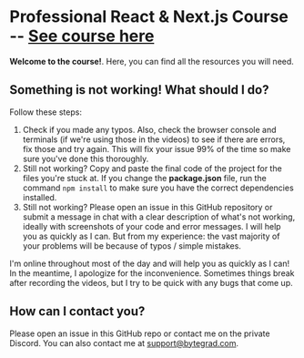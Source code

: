 # Professional React & Next.js Course -- [See course here](https://bytegrad.com/courses/professional-react-nextjs)

**Welcome to the course!**. Here, you can find all the resources you will need.

## Something is not working! What should I do?

Follow these steps:

1. Check if you made any typos. Also, check the browser console and terminals (if we're using those in the videos) to see if there are errors, fix those and try again. This will fix your issue 99% of the time so make sure you've done this thoroughly.
2. Still not working? Copy and paste the final code of the project for the files you're stuck at. If you change the **package.json** file, run the command `npm install` to make sure you have the correct dependencies installed.
3. Still not working? Please open an issue in this GitHub repository or submit a message in chat with a clear description of what's not working, ideally with screenshots of your code and error messages. I will help you as quickly as I can. But from my experience: the vast majority of your problems will be because of typos / simple mistakes.

I'm online throughout most of the day and will help you as quickly as I can! In the meantime, I apologize for the inconvenience. Sometimes things break after recording the videos, but I try to be quick with any bugs that come up.

## How can I contact you?

Please open an issue in this GitHub repo or contact me on the private Discord. You can also contact me at support@bytegrad.com.
